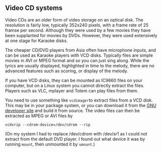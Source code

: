 
##  Video CD systems 


Video CDs are an older form of video storage on an optical disk.
The resolution is fairly low, typically 352x240 pixels, with a frame
rate of 25 framse per second. Although they were used by a few movies
they have been supplanted for movies by DVDs.
However, they were used extensively at one stage for Karaoke disks.


The cheaper CD/DVD players from Asia often have microphone inputs,
and can be used as Karaoke players with VCD disks. Typically files
are simple movies in AVI or MPEG format and so you can just sing along. While the
lyrics are usually displayed, highlighted in time to the melody,
there
are no advanced features such as scoring, or display of the melody.


If you have VCD disks, they can be mounted as IC9660 files on your computer,
but on a Linux system you cannot directly
extract the files. Players such as VLC, mplayer and Totem can play files from them.


You need to use something like `vcdimager`to extract files from a
VCD disk.
This may be in your package system, or you can download it from the [GNU developer site](http://www.gnu.org/software/vcdimager/) and build it from source. The video files can then be extracted as MPEG or AVI files by

```
vcdxrip --cdrom-device=/dev/cdrom --rip
```


(On my system I had to replace /dev/cdrom with /dev/sr1 as I could not extract
from the default DVD player.
I found out what device it was by running `mount`,
then unmounted it by `umount`.)
